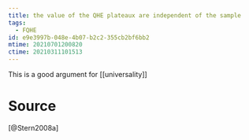 ```yaml
---
title: the value of the QHE plateaux are independent of the sample
tags:
  - FQHE
id: e9e3997b-048e-4b07-b2c2-355cb2bf6bb2
mtime: 20210701200820
ctime: 20210311101513
---
```



This is a good argument for [[universality]]

# Source

[@Stern2008a]
